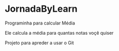 # JornadaByLearn
Programinha para calcular Média

Ele calcula a média para quantas notas voçê quiser

Projeto para apreder a usar o Git
